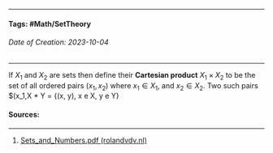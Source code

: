 __________________________________________________________________________
#### **Tags:** #Math/SetTheory 
###### *Date of Creation: 2023-10-04*
__________________________________________________________________________

If $X_1$ and $X_2$ are sets then define their **Cartesian product** $X_1 \times X_2$ to be the set of all ordered pairs $(x_1, x_2)$ where $x_1 \in X_1$, and $x_2 \in X_2$.  Two such pairs $(x_1,X * Y = {(x, y), x e X, y e Y}
#### Sources:
__________________________________________________________________________
1. [Sets_and_Numbers.pdf (rolandvdv.nl)](https://www.rolandvdv.nl/Sets_and_Numbers.pdf)